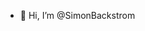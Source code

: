 - 👋 Hi, I’m @SimonBackstrom

<!---
SimonBackstrom/SimonBackstrom is a ✨ special ✨ repository because its `README.md` (this file) appears on your GitHub profile.
You can click the Preview link to take a look at your changes.
--->
